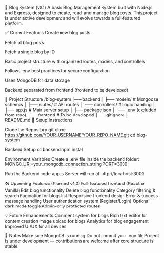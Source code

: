 📝 Blog System (v0.1)
A basic Blog Management System built with Node.js and Express, designed to create, read, and manage blog posts. This project is under active development and will evolve towards a full-featured platform.

✅ Current Features
Create new blog posts

Fetch all blog posts

Fetch a single blog by ID

Basic project structure with organized routes, models, and controllers

Follows .env best practices for secure configuration

Uses MongoDB for data storage

Backend separated from frontend (frontend to be developed)

📁 Project Structure
/blog-system
├── backend
│     ├── models/         # Mongoose schemas
│     ├── routes/         # API routes
│     ├── controllers/    # Logic handling
│     ├── app.js          # Main server setup
│     ├── package.json
│     └── .env (excluded from repo)
├── frontend              # To be developed
├── .gitignore
├── README.md
🚀 Setup Instructions

Clone the Repository
git clone https://github.com/YOUR_USERNAME/YOUR_REPO_NAME.git
cd blog-system

Backend Setup
cd backend
npm install

Environment Variables
Create a .env file inside the backend folder:
MONGO_URI=your_mongodb_connection_string
PORT=3000

Run the Backend
node app.js
Server will run at: http://localhost:3000

🛠 Upcoming Features (Planned v1.0)
Full-featured frontend (React or Vanilla)
Edit blog functionality
Delete blog functionality
Category filtering & search
Pagination for blogs list
Responsive frontend design
Error & success message handling
User authentication system (Register/Login)
Optional dark mode toggle
Admin-only protected routes

💡 Future Enhancements
Comment system for blogs
Rich text editor for content creation
Image upload for blogs
Analytics for blog engagement
Improved UI/UX for all devices

📢 Notes
Make sure MongoDB is running
Do not commit your .env file
Project is under development — contributions are welcome after core structure is stable